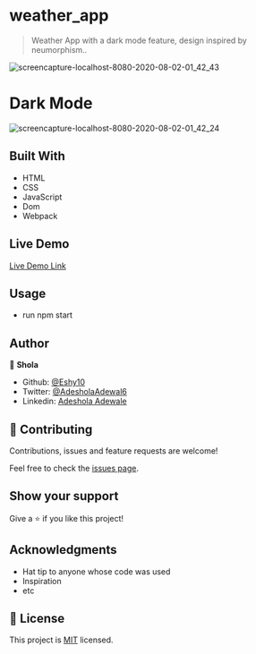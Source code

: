# weather_app

> Weather App with a dark mode feature, design inspired by neumorphism..

![screencapture-localhost-8080-2020-08-02-01_42_43](https://user-images.githubusercontent.com/52670459/89113012-3ab4ce00-d463-11ea-8455-c3ee6cc4ce2e.png)

# Dark Mode
![screencapture-localhost-8080-2020-08-02-01_42_24](https://user-images.githubusercontent.com/52670459/89113022-515b2500-d463-11ea-99c1-803b52a4db07.png)


## Built With

- HTML
- CSS
- JavaScript
- Dom
- Webpack

## Live Demo

[Live Demo Link]( https://sharp-mahavira-246fb5.netlify.app)


## Usage

 - run npm start

## Author

👤 **Shola**

- Github: [@Eshy10](https://github.com/Eshy10)
- Twitter: [@AdesholaAdewal6](https://twitter.com/AdesholaAdewal6)
- Linkedin: [Adeshola Adewale ](https://www.linkedin.com/in/adewale-adeshola/)

## 🤝 Contributing

Contributions, issues and feature requests are welcome!

Feel free to check the [issues page](issues/).

## Show your support

Give a ⭐️ if you like this project!

## Acknowledgments

- Hat tip to anyone whose code was used
- Inspiration
- etc

## 📝 License

This project is [MIT](lic.url) licensed.